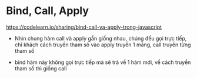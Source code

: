 # Bind, Call, Apply

https://codelearn.io/sharing/bind-call-va-apply-trong-javascript

- Nhìn chung hàm call và apply gần giống nhau, chúng đều gọi trực tiếp, chỉ
  khách cách truyền tham số vào apply truyền 1 mảng, call truyền từng tham số

- bind hàm này không gọi trực tiếp mà sẽ trả về 1 hàm mới, về cách truyền tham
  số thì giống call
